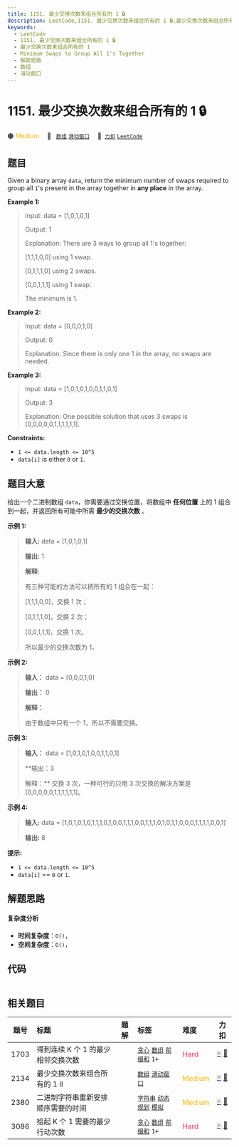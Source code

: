 ```yaml
---
title: 1151. 最少交换次数来组合所有的 1 🔒
description: LeetCode,1151. 最少交换次数来组合所有的 1 🔒,最少交换次数来组合所有的 1,Minimum Swaps to Group All 1's Together,解题思路,数组,滑动窗口
keywords:
  - LeetCode
  - 1151. 最少交换次数来组合所有的 1 🔒
  - 最少交换次数来组合所有的 1
  - Minimum Swaps to Group All 1's Together
  - 解题思路
  - 数组
  - 滑动窗口
---
```


# 1151. 最少交换次数来组合所有的 1 🔒

🟠 <font color=#ffb800>Medium</font>&emsp; 🔖&ensp; [`数组`](/tag/array.md) [`滑动窗口`](/tag/sliding-window.md)&emsp; 🔗&ensp;[`力扣`](https://leetcode.cn/problems/minimum-swaps-to-group-all-1s-together) [`LeetCode`](https://leetcode.com/problems/minimum-swaps-to-group-all-1s-together)

## 题目

Given a binary array `data`, return the minimum number of swaps required to
group all `1`'s present in the array together in **any place** in the array.



**Example 1:**

> Input: data = [1,0,1,0,1]
> 
> Output: 1
> 
> Explanation: There are 3 ways to group all 1's together:
> 
> [1,1,1,0,0] using 1 swap.
> 
> [0,1,1,1,0] using 2 swaps.
> 
> [0,0,1,1,1] using 1 swap.
> 
> The minimum is 1.

**Example 2:**

> Input: data = [0,0,0,1,0]
> 
> Output: 0
> 
> Explanation: Since there is only one 1 in the array, no swaps are needed.

**Example 3:**

> Input: data = [1,0,1,0,1,0,0,1,1,0,1]
> 
> Output: 3
> 
> Explanation: One possible solution that uses 3 swaps is [0,0,0,0,0,1,1,1,1,1,1].

**Constraints:**

  * `1 <= data.length <= 10^5`
  * `data[i]` is either `0` or `1`.


## 题目大意

给出一个二进制数组 `data`，你需要通过交换位置，将数组中 **任何位置** 上的 1 组合到一起，并返回所有可能中所需 **最少的交换次数** 。



**示例 1:**

> 
> 
> 
> 
> 
> **输入:** data = [1,0,1,0,1]
> 
> **输出:** 1
> 
> **解释:**
> 
> 有三种可能的方法可以把所有的 1 组合在一起：
> 
> [1,1,1,0,0]，交换 1 次；
> 
> [0,1,1,1,0]，交换 2 次；
> 
> [0,0,1,1,1]，交换 1 次。
> 
> 所以最少的交换次数为 1。
> 
> 

**示例   2:**

> 
> 
> 
> 
> 
> **输入：** data = [0,0,0,1,0]
> 
> **输出：** 0
> 
> **解释：**
> 
> 由于数组中只有一个 1，所以不需要交换。

**示例 3:**

> 
> 
> 
> 
> 
> **输入：** data = [1,0,1,0,1,0,0,1,1,0,1]
> 
> **输出：3
> 
> 解释：** 交换 3 次，一种可行的只用 3 次交换的解决方案是 [0,0,0,0,0,1,1,1,1,1,1]。
> 
> 

**示例 4:**

> 
> 
> 
> 
> 
> **输入:** data = [1,0,1,0,1,0,1,1,1,0,1,0,0,1,1,1,0,0,1,1,1,0,1,0,1,1,0,0,0,1,1,1,1,0,0,1]
> 
> **输出:** 8
> 
> 



**提示:**

  * `1 <= data.length <= 10^5`
  * `data[i]` == `0` or `1`.


## 解题思路

#### 复杂度分析

- **时间复杂度**：`O()`，
- **空间复杂度**：`O()`，

## 代码

```javascript

```

## 相关题目

<!-- prettier-ignore -->
| 题号 | 标题 | 题解 | 标签 | 难度 | 力扣 |
| :------: | :------ | :------: | :------ | :------ | :------: |
| 1703 | 得到连续 K 个 1 的最少相邻交换次数 |  |  [`贪心`](/tag/greedy.md) [`数组`](/tag/array.md) [`前缀和`](/tag/prefix-sum.md) `1+` | <font color=#ff334b>Hard</font> | [🀄️](https://leetcode.cn/problems/minimum-adjacent-swaps-for-k-consecutive-ones) [🔗](https://leetcode.com/problems/minimum-adjacent-swaps-for-k-consecutive-ones) |
| 2134 | 最少交换次数来组合所有的 1 II |  |  [`数组`](/tag/array.md) [`滑动窗口`](/tag/sliding-window.md) | <font color=#ffb800>Medium</font> | [🀄️](https://leetcode.cn/problems/minimum-swaps-to-group-all-1s-together-ii) [🔗](https://leetcode.com/problems/minimum-swaps-to-group-all-1s-together-ii) |
| 2380 | 二进制字符串重新安排顺序需要的时间 |  |  [`字符串`](/tag/string.md) [`动态规划`](/tag/dynamic-programming.md) [`模拟`](/tag/simulation.md) | <font color=#ffb800>Medium</font> | [🀄️](https://leetcode.cn/problems/time-needed-to-rearrange-a-binary-string) [🔗](https://leetcode.com/problems/time-needed-to-rearrange-a-binary-string) |
| 3086 | 拾起 K 个 1 需要的最少行动次数 |  |  [`贪心`](/tag/greedy.md) [`数组`](/tag/array.md) [`前缀和`](/tag/prefix-sum.md) `1+` | <font color=#ff334b>Hard</font> | [🀄️](https://leetcode.cn/problems/minimum-moves-to-pick-k-ones) [🔗](https://leetcode.com/problems/minimum-moves-to-pick-k-ones) |